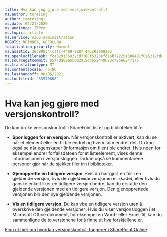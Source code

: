 ```yaml
---
title: Hva kan jeg gjøre med versjonskontroll?
ms.author: toresing
author: tomresing
ms.date: 04/21/2020
ms.audience: ITPro
ms.topic: article
ms.service: o365-administration
ROBOTS: NOINDEX, NOFOLLOW
localization_priority: Normal
ms.assetid: 36c890c4-cafc-4409-8887-4a5c039692e3
ms.openlocfilehash: fca529136932cd7768f5323efd16b722251308481f0a5212cda5ac5e7dc591d1
ms.sourcegitcommit: b5f7da89a650d2915dc652449623c78be6247175
ms.translationtype: MT
ms.contentlocale: nb-NO
ms.lasthandoff: 08/05/2021
ms.locfileid: "53970808"
---
```

# <a name="what-can-i-do-with-versioning"></a>Hva kan jeg gjøre med versjonskontroll?

Du kan bruke versjonskontroll i SharePoint lister og biblioteker til å:
  
- **Spor loggen for en versjon**. Når versjonskontroll er aktivert, kan du se når et element eller en fil ble endret og hvem som endret det. Du kan også se når egenskaper (informasjon om filen) ble endret. Hvis noen for eksempel endrer forfallsdatoen for et listeelement, vises denne informasjonen i versjonsloggen. Du kan også se kommentarene personer gjør når de sjekker filer inn i biblioteker. 
    
- **Gjenopprette en tidligere versjon**. Hvis du har gjort en feil i en gjeldende versjon, hvis den gjeldende versjonen er skadet, eller hvis du ganske enkelt liker en tidligere versjon bedre, kan du erstatte den gjeldende versjonen med en tidligere versjon. Den gjenopprettede versjonen blir den nye gjeldende versjonen. 
    
- **Vis en tidligere versjon**. Du kan vise en tidligere versjon uten å overskrive den gjeldende versjonen. Hvis du viser versjonsloggen i et Microsoft Office dokument, for eksempel en Word- eller Excel-fil, kan du sammenligne de to versjonene for å finne ut hva forskjellene er. 
    
[Finn ut mer om hvordan versjonskontroll fungerer i SharePoint Online](https://go.microsoft.com/fwlink/?linkid=875710)
  

